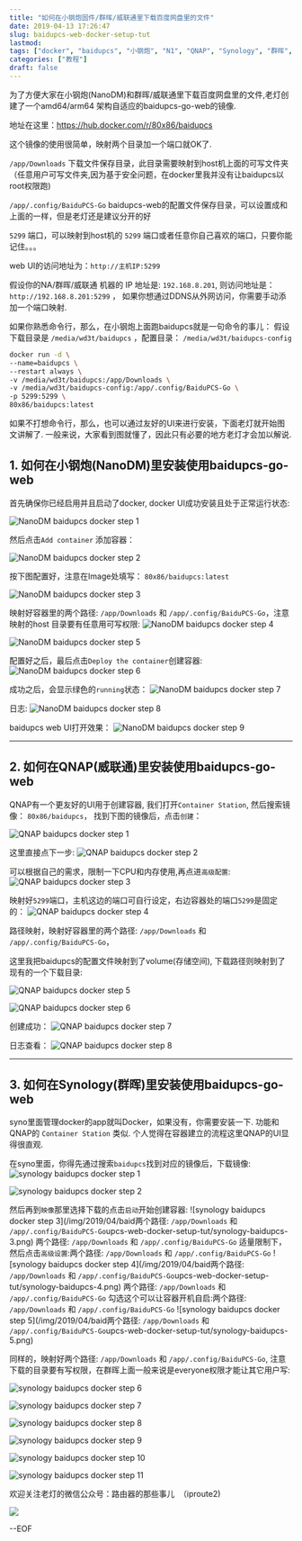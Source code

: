```yaml
---
title: "如何在小钢炮固件/群晖/威联通里下载百度网盘里的文件"
date: 2019-04-13 17:26:47
slug: baidupcs-web-docker-setup-tut
lastmod: 
tags: ["docker", "baidupcs", "小钢炮", "N1", "QNAP", "Synology", "群晖", "威联通"]
categories: ["教程"]
draft: false
---
```


为了方便大家在小钢炮(NanoDM)和群晖/威联通里下载百度网盘里的文件,老灯创建了一个amd64/arm64 架构自适应的baidupcs-go-web的镜像.

地址在这里：https://hub.docker.com/r/80x86/baidupcs

这个镜像的使用很简单，映射两个目录加一个端口就OK了.

`/app/Downloads` 下载文件保存目录，此目录需要映射到host机上面的可写文件夹（任意用户可写文件夹,因为基于安全问题，在docker里我并没有让baidupcs以root权限跑)

`/app/.config/BaiduPCS-Go` baidupcs-web的配置文件保存目录，可以设置成和上面的一样，但是老灯还是建议分开的好

`5299` 端口，可以映射到host机的 `5299` 端口或者任意你自己喜欢的端口，只要你能记住。。。

web UI的访问地址为：`http://主机IP:5299`

假设你的NA/群晖/威联通 机器的 IP 地址是: `192.168.8.201`, 则访问地址是： `http://192.168.8.201:5299` ，
如果你想通过DDNS从外网访问，你需要手动添加一个端口映射.


如果你熟悉命令行，那么，在小钢炮上面跑baidupcs就是一句命令的事儿：
假设下载目录是 `/media/wd3t/baidupcs` ，配置目录： `/media/wd3t/baidupcs-config`


```bash
docker run -d \
--name=baidupcs \
--restart always \
-v /media/wd3t/baidupcs:/app/Downloads \
-v /media/wd3t/baidupcs-config:/app/.config/BaiduPCS-Go \
-p 5299:5299 \
80x86/baidupcs:latest
```

如果不打想命令行，那么，也可以通过友好的UI来进行安装，下面老灯就开始图文讲解了.
一般来说，大家看到图就懂了，因此只有必要的地方老灯才会加以解说.


## 1. 如何在小钢炮(NanoDM)里安装使用baidupcs-go-web

首先确保你已经启用并且启动了docker, docker UI成功安装且处于正常运行状态:

![NanoDM baidupcs docker step 1](/img/2019/04/baidupcs-web-docker-setup-tut/ndm-baidupcs-1.png)

然后点击`Add container` 添加容器：

![NanoDM baidupcs docker step 2](/img/2019/04/baidupcs-web-docker-setup-tut/ndm-baidupcs-2.png)

按下图配置好，注意在Image处填写： `80x86/baidupcs:latest`

![NanoDM baidupcs docker step 3](/img/2019/04/baidupcs-web-docker-setup-tut/ndm-baidupcs-3.png)

映射好容器里的两个路径: `/app/Downloads` 和 `/app/.config/BaiduPCS-Go`，注意映射的host 目录要有任意用可写权限:
![NanoDM baidupcs docker step 4](/img/2019/04/baidupcs-web-docker-setup-tut/ndm-baidupcs-4.png)

![NanoDM baidupcs docker step 5](/img/2019/04/baidupcs-web-docker-setup-tut/ndm-baidupcs-5.png)

配置好之后，最后点击`Deploy the container`创建容器:
![NanoDM baidupcs docker step 6](/img/2019/04/baidupcs-web-docker-setup-tut/ndm-baidupcs-6.png)

成功之后，会显示绿色的`running`状态：
![NanoDM baidupcs docker step 7](/img/2019/04/baidupcs-web-docker-setup-tut/ndm-baidupcs-7.png)

日志:
![NanoDM baidupcs docker step 8](/img/2019/04/baidupcs-web-docker-setup-tut/ndm-baidupcs-8.png)

baidupcs web UI打开效果：
![NanoDM baidupcs docker step 9](/img/2019/04/baidupcs-web-docker-setup-tut/ndm-baidupcs-9.png)


----------------------------------------------------------------------------------------------

## 2. 如何在QNAP(威联通)里安装使用baidupcs-go-web

QNAP有一个更友好的UI用于创建容器, 我们打开`Container Station`, 然后搜索镜像： `80x86/baidupcs`，
找到下图的镜像后，点击`创建`：

![QNAP baidupcs docker step 1](/img/2019/04/baidupcs-web-docker-setup-tut/QNAP-baidupcs-1.png)

这里直接点下一步:
![QNAP baidupcs docker step 2](/img/2019/04/baidupcs-web-docker-setup-tut/QNAP-baidupcs-2.png)

可以根据自己的需求，限制一下CPU和内存使用,再点进`高级配置`:
![QNAP baidupcs docker step 3](/img/2019/04/baidupcs-web-docker-setup-tut/QNAP-baidupcs-3.png)

映射好`5299`端口，主机这边的端口可自行设定，右边容器处的端口`5299`是固定的：
![QNAP baidupcs docker step 4](/img/2019/04/baidupcs-web-docker-setup-tut/QNAP-baidupcs-4.png)

路径映射，映射好容器里的两个路径: `/app/Downloads` 和 `/app/.config/BaiduPCS-Go`，

这里我把baidupcs的配置文件映射到了volume(存储空间), 下载路径则映射到了现有的一个下载目录:

![QNAP baidupcs docker step 5](/img/2019/04/baidupcs-web-docker-setup-tut/QNAP-baidupcs-5.png)

![QNAP baidupcs docker step 6](/img/2019/04/baidupcs-web-docker-setup-tut/QNAP-baidupcs-6.png)

创建成功：
![QNAP baidupcs docker step 7](/img/2019/04/baidupcs-web-docker-setup-tut/QNAP-baidupcs-7.png)

日志查看：
![QNAP baidupcs docker step 8](/img/2019/04/baidupcs-web-docker-setup-tut/QNAP-baidupcs-8.png)

----------------------------------------------------------------------------------------------

## 3. 如何在Synology(群晖)里安装使用baidupcs-go-web

syno里面管理docker的app就叫Docker，如果没有，你需要安装一下.
功能和QNAP的 `Container Station` 类似. 个人觉得在容器建立的流程这里QNAP的UI显得很直观.

在syno里面，你得先通过搜索`baidupcs`找到对应的镜像后，下载镜像:
![synology baidupcs docker step 1](/img/2019/04/baidupcs-web-docker-setup-tut/synology-baidupcs-1.png)

![synology baidupcs docker step 2](/img/2019/04/baidupcs-web-docker-setup-tut/synology-baidupcs-2.png)

然后再到`映像`那里选择下载的点击`启动`开始创建容器:
![synology baidupcs docker step 3](/img/2019/04/baid两个路径: `/app/Downloads` 和 `/app/.config/BaiduPCS-Go`upcs-web-docker-setup-tut/synology-baidupcs-3.png)
两个路径: `/app/Downloads` 和 `/app/.config/BaiduPCS-Go`
适量限制下，然后点击`高级设置`:两个路径: `/app/Downloads` 和 `/app/.config/BaiduPCS-Go`
![synology baidupcs docker step 4](/img/2019/04/baid两个路径: `/app/Downloads` 和 `/app/.config/BaiduPCS-Go`upcs-web-docker-setup-tut/synology-baidupcs-4.png)
两个路径: `/app/Downloads` 和 `/app/.config/BaiduPCS-Go`
勾选这个可以让容器开机自启:两个路径: `/app/Downloads` 和 `/app/.config/BaiduPCS-Go`
![synology baidupcs docker step 5](/img/2019/04/baid两个路径: `/app/Downloads` 和 `/app/.config/BaiduPCS-Go`upcs-web-docker-setup-tut/synology-baidupcs-5.png)

同样的，映射好两个路径: `/app/Downloads` 和 `/app/.config/BaiduPCS-Go`,
注意下载的目录要有写权限，在群晖上面一般来说是everyone权限才能让其它用户写:

![synology baidupcs docker step 6](/img/2019/04/baidupcs-web-docker-setup-tut/synology-baidupcs-6.png)

![synology baidupcs docker step 7](/img/2019/04/baidupcs-web-docker-setup-tut/synology-baidupcs-7.png)

![synology baidupcs docker step 8](/img/2019/04/baidupcs-web-docker-setup-tut/synology-baidupcs-8.png)

![synology baidupcs docker step 9](/img/2019/04/baidupcs-web-docker-setup-tut/synology-baidupcs-9.png)

![synology baidupcs docker step 10](/img/2019/04/baidupcs-web-docker-setup-tut/synology-baidupcs-10.png)

![synology baidupcs docker step 11](/img/2019/04/baidupcs-web-docker-setup-tut/synology-baidupcs-11.png)


欢迎关注老灯的微信公众号：路由器的那些事儿  （iproute2)

![](/img/2019/04/why-filebrowser-raise-wrong-credentials-error-even-with-right-credentials/7d15018e-d35a-4b22-b49f-fdb9e6872bc5.png)


--EOF